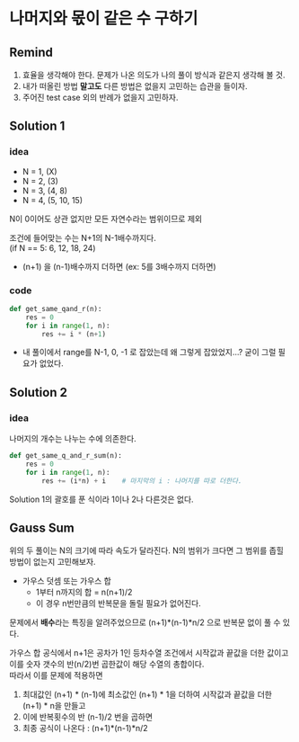 # 나머지와 몫이 같은 수 구하기

## Remind
1. 효율을 생각해야 한다. 문제가 나온 의도가 나의 풀이 방식과 같은지 생각해 볼 것.  
2. 내가 떠올린 방법 **말고도** 다른 방법은 없을지 고민하는 습관을 들이자.  
3. 주어진 test case 외의 반례가 없을지 고민하자.

## Solution 1
### idea

- N = 1, (X)
- N = 2, (3)
- N = 3, (4, 8)
- N = 4, (5, 10, 15)

N이 0이어도 상관 없지만 모든 자연수라는 범위이므로 제외

조건에 들어맞는 수는 N+1의 N-1배수까지다.  
(if N == 5: 6, 12, 18, 24)

- (n+1) 을 (n-1)배수까지 더하면 (ex: 5를 3배수까지 더하면)

### code

```python
def get_same_qand_r(n):
    res = 0
    for i in range(1, n):
        res += i * (n+1)
```

- 내 풀이에서 range를 N-1, 0, -1 로 잡았는데 왜 그렇게 잡았었지...? 굳이 그럴 필요가 없었다.

## Solution 2
### idea
나머지의 개수는 나누는 수에 의존한다.
```python
def get_same_q_and_r_sum(n):
    res = 0
    for i in range(1, n):
        res += (i*n) + i    # 마지막의 i : 나머지를 따로 더한다.
```

Solution 1의 괄호를 푼 식이라 1이나 2나 다른것은 없다.

## Gauss Sum
위의 두 풀이는 N의 크기에 따라 속도가 달라진다. N의 범위가 크다면 그 범위를 좁힐 방법이 없는지 고민해보자.

- 가우스 덧셈 또는 가우스 합 
    - 1부터 n까지의 합 =  n(n+1)/2
    - 이 경우 n번만큼의 반복문을 돌릴 필요가 없어진다.

문제에서 **배수**라는 특징을 알려주었으므로 (n+1)*(n-1)*n/2 으로 반복문 없이 풀 수 있다.   

가우스 합 공식에서 n+1은 공차가 1인 등차수열 조건에서 시작값과 끝값을 더한 값이고 이를 숫자 갯수의 반(n/2)번 곱한값이 해당 수열의 총합이다.  
따라서 이를 문제에 적용하면
1. 최대값인 (n+1) * (n-1)에 최소값인 (n+1) * 1을 더하여 시작값과 끝값을 더한 (n+1) * n을 만들고
2. 이에 반복횟수의 반 (n-1)/2 번을 곱하면
3. 최종 공식이 나온다 : (n+1)*(n-1)*n/2 